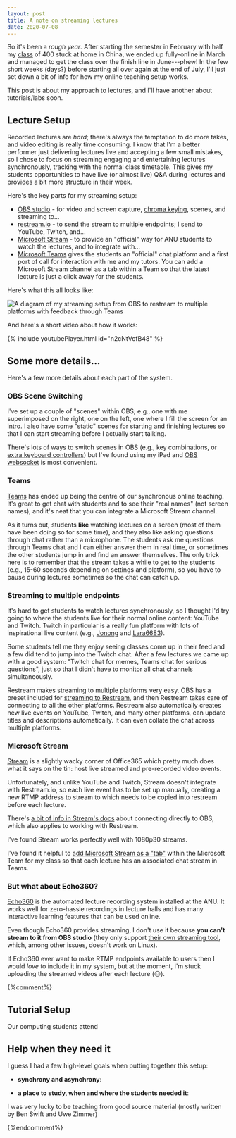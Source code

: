 ```yaml
---
layout: post
title: A note on streaming lectures
date: 2020-07-08
---
```


So it's been a _rough year_. After starting the semester in February with half my [class](https://cs.anu.edu.au/courses/comp2300) of 400 stuck at home in China, we ended up fully-online in March and managed to get the class over the finish line in June---phew! In the few short weeks (days?) before starting all over again at the end of July, I'll just set down a bit of info for how my online teaching setup works.

This post is about my approach to lectures, and I'll have another about tutorials/labs soon.

## Lecture Setup

Recorded lectures are _hard_; there's always the temptation to do more takes, and video editing is really time consuming. I know that I'm a better performer just delivering lectures live and accepting a few small mistakes, so I chose to focus on streaming engaging and entertaining lectures synchronously, tracking with the normal class timetable. This gives my students opportunities to have live (or almost live) Q&A during lectures and provides a bit more structure in their week.

Here's the key parts for my streaming setup:

- [OBS studio](https://obsproject.com) - for video and screen capture, [chroma keying](https://en.wikipedia.org/wiki/Chroma_key), scenes, and streaming to...
- [restream.io](https://restream.io) - to send the stream to multiple endpoints; I send to YouTube, Twitch, and...
- [Microsoft Stream](https://www.microsoft.com/en-us/microsoft-365/microsoft-stream) - to provide an "official" way for ANU students to watch the lectures, and to integrate with...
- [Microsoft Teams](https://www.microsoft.com/en-au/microsoft-365/microsoft-teams/group-chat-software) gives the students an "official" chat platform and a first port of call for interaction with me and my tutors. You can add a Microsoft Stream channel as a tab within a Team so that the latest lecture is just a click away for the students.

Here's what this all looks like:

![A diagram of my streaming setup from OBS to restream to multiple platforms with feedback through Teams]({{site.baseurl}}/assets/blog/2020/2020-ANU-streaming-rig.png)

And here's a short video about how it works:

<!-- Youtube Link: https://youtu.be/n2cNtVcfB48 -->
{% include youtubePlayer.html id="n2cNtVcfB48" %}

## Some more details...

Here's a few more details about each part of the system.

### OBS Scene Switching

I've set up a couple of "scenes" within OBS; e.g., one with me superimposed on the right, one on the left, one where I fill the screen for an intro. I also have some "static" scenes for starting and finishing lectures so that I can start streaming before I actually start talking.

There's lots of ways to switch scenes in OBS (e.g., key combinations, or [extra keyboard controllers](https://www.elgato.com/en/gaming/stream-deck)) but I've found using my iPad and [OBS websocket](https://github.com/Palakis/obs-websocket) is most convenient.

### Teams

[Teams](https://www.microsoft.com/en-au/microsoft-365/microsoft-teams/group-chat-software) has ended up being the centre of our synchronous online teaching. It's great to get chat with students and to see their "real names" (not screen names), and it's neat that you can integrate a Microsoft Stream channel.

As it turns out, students **like** watching lectures on a screen (most of them have been doing so for some time), and they also like asking questions through chat rather than a microphone. The students ask me questions through Teams chat and I can either answer them in real time, or sometimes the other students jump in and find an answer themselves. The only trick here is to remember that the stream takes a while to get to the students (e.g., 15-60 seconds depending on settings and platform), so you have to pause during lectures sometimes so the chat can catch up.

### Streaming to multiple endpoints

It's hard to get students to watch lectures synchronously, so I thought I'd try going to where the students live for their normal online content: YouTube and Twitch. Twitch in particular is a really fun platform with lots of inspirational live content (e.g., [Jonong](https://www.twitch.tv/jonathanong) and [Lara6683](https://www.twitch.tv/lara6683)).

Some students tell me they enjoy seeing classes come up in their feed and a few did tend to jump into the Twitch chat. After a few lectures we came up with a good system: "Twitch chat for memes, Teams chat for serious questions", just so that I didn't have to monitor all chat channels simultaneously.

Restream makes streaming to multiple platforms very easy. OBS has a preset included for [streaming to Restream](https://support.restream.io/en/articles/111656-how-to-connect-obs-studio-to-restream), and then Restream takes care of connecting to all the other platforms. Restream also automatically creates new live events on YouTube, Twitch, and many other platforms, can update titles and descriptions automatically. It can even collate the chat across multiple platforms.

### Microsoft Stream

[Stream](https://www.microsoft.com/en-us/microsoft-365/microsoft-stream) is a slightly wacky corner of Office365 which pretty much does what it says on the tin: host live streamed and pre-recorded video events.

Unfortunately, and unlike YouTube and Twitch, Stream doesn't integrate with Restream.io, so each live event has to be set up manually, creating a new RTMP address to stream to which needs to be copied into restream before each lecture.

There's [a bit of info in Stream's docs](https://resources.techcommunity.microsoft.com/live-event-with-obs/) about connecting directly to OBS, which also applies to working with Restream.

I've found Stream works perfectly well with 1080p30 streams.

I've found it helpful to [add Microsoft Stream as a "tab"](https://support.microsoft.com/en-gb/office/add-and-use-a-stream-tab-in-teams-fb6cebb8-0d4f-4034-88a6-7dafdb5f0a3f) within the Microsoft Team for my class so that each lecture has an associated chat stream in Teams.

### But what about Echo360?

[Echo360](https://echo360.com) is the automated lecture recording system installed at the ANU. It works well for zero-hassle recordings in lecture halls and has many interactive learning features that can be used online.

Even though Echo360 provides streaming, I don't use it because **you can't stream to it from OBS studio** (they only support [their own streaming tool](https://echo360.com/universal-capture-demo/), which, among other issues, doesn't work on Linux). 

If Echo360 ever want to make RTMP endpoints available to users then I would _love_ to include it in my system, but at the moment, I'm stuck uploading the streamed videos after each lecture (😐).

{%comment%}

## Tutorial Setup

Our computing students attend 

## Help when they need it


I guess I had a few high-level goals when putting together this setup:

- **synchrony and asynchrony**:

- **a place to study, when and where the students needed it**: 

I was very lucky to be teaching from good source material (mostly written by Ben Swift and Uwe Zimmer)

{%endcomment%}

